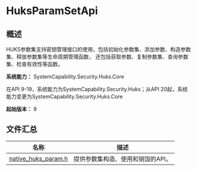 # HuksParamSetApi

## 概述

HUKS参数集支持密钥管理接口的使用，包括初始化参数集、添加参数、构造参数集、释放参数集等生命周期管理函数， 还包括获取参数、复制参数集、查询参数集、检查有效性等函数。

**系统能力：** SystemCapability.Security.Huks.Core

在API 9-19，系统能力为SystemCapability.Security.Huks；从API 20起，系统能力变更为SystemCapability.Security.Huks.Core

**起始版本：** 9

## 文件汇总

| 名称 | 描述 |
| -- | -- |
| [native_huks_param.h](capi-native-huks-param-h.md) | 提供参数集构造、使用和销毁的API。 |
